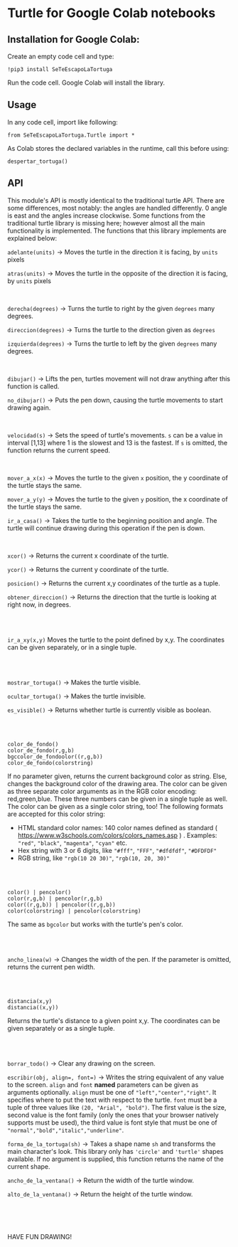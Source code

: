 Turtle for Google Colab notebooks
===================

Installation for Google Colab:
----
Create an empty code cell and type:

    !pip3 install SeTeEscapoLaTortuga

Run the code cell. Google Colab will install the library.


Usage
----
In any code cell, import like following:

    from SeTeEscapoLaTortuga.Turtle import *

As Colab stores the declared variables in the runtime, call this before using: 

    despertar_tortuga()


API
----
This module's API is mostly identical to the traditional turtle API. There are some differences, most notably: the angles are handled differently. 0 angle is east and the angles increase clockwise. Some functions from the traditional turtle library is missing here; however almost all the main functionality is implemented. The functions that this library implements are explained below:


`adelante(units)` -> Moves the turtle in the direction it is facing, by `units` pixels

`atras(units)` -> Moves the turtle in the opposite of the direction it is facing, by `units` pixels

<br/>

`derecha(degrees)` -> Turns the turtle to right by the given `degrees` many degrees.

`direccion(degrees)` -> Turns the turtle to the direction given as `degrees`

`izquierda(degrees)` -> Turns the turtle to left by the given `degrees` many degrees.

<br/>

`dibujar()` -> Lifts the pen, turtles movement will not draw anything after this function is called.

`no_dibujar()` -> Puts the pen down, causing the turtle movements to start drawing again.

<br/>

`velocidad(s)` -> Sets the speed of turtle's movements. `s` can be a value in interval [1,13] where 1 is the slowest and 13 is the fastest. If `s` is omitted, the function returns the current speed.

<br/>

`mover_a_x(x)` -> Moves the turtle to the given `x` position, the y coordinate of the turtle stays the same.

`mover_a_y(y)` -> Moves the turtle to the given `y` position, the x coordinate of the turtle stays the same.

`ir_a_casa()` -> Takes the turtle to the beginning position and angle. The turtle will continue drawing during this operation if the pen is down.

<br/>

`xcor()` -> Returns the current x coordinate of the turtle.

`ycor()` -> Returns the current y coordinate of the turtle.

`posicion()` -> Returns the current x,y coordinates of the turtle as a tuple.

`obtener_direccion()` -> Returns the direction that the turtle is looking at right now, in degrees.

<br/>

<br/>

`ir_a_xy(x,y)` Moves the turtle to the point defined by x,y. The coordinates can be given separately, or in a single tuple.

<br/>

<br/>

`mostrar_tortuga()` -> Makes the turtle visible.

`ocultar_tortuga()` -> Makes the turtle invisible.

`es_visible()` -> Returns whether turtle is currently visible as boolean.

<br/>

<br/>

```
color_de_fondo()
color_de_fondo(r,g,b)
bgccolor_de_fondoolor((r,g,b))
color_de_fondo(colorstring)
```
If no parameter given, returns the current background color as string. Else, changes the background color of the drawing area. The color can be given as three separate color arguments as in the RGB color encoding: red,green,blue. These three numbers can be given in a single tuple as well. The color can be given as a single color string, too! The following formats are accepted for this color string:
- HTML standard color names: 140 color names defined as standard ( https://www.w3schools.com/colors/colors_names.asp ) . Examples: `"red"`, `"black"`, `"magenta"`, `"cyan"` etc.
- Hex string with 3 or 6 digits, like `"#fff"`, `"FFF"`, `"#dfdfdf"`, `"#DFDFDF"`
- RGB string, like `"rgb(10 20 30)"`, `"rgb(10, 20, 30)"`

<br/>

<br/>

```
color() | pencolor()
color(r,g,b) | pencolor(r,g,b)
color((r,g,b)) | pencolor((r,g,b))
color(colorstring) | pencolor(colorstring)
```
The same as `bgcolor` but works with the turtle's pen's color.

<br/>

<br/>

`ancho_linea(w)` -> Changes the width of the pen. If the parameter is omitted, returns the current pen width.

<br/>

<br/>

```
distancia(x,y)
distancia((x,y))
```
Returns the turtle's distance to a given point x,y. The coordinates can be given separately or as a single tuple.

<br/>

<br/>

`borrar_todo()` -> Clear any drawing on the screen.

`escribir(obj, align=, font=)` -> Writes the string equivalent of any value to the screen. `align` and `font` **named** parameters can be given as arguments optionally. `align` must be one of `"left","center","right"`. It specifies where to put the text with respect to the turtle. `font` must be a tuple of three values like `(20, "Arial", "bold")`. The first value is the size, second value is the font family (only the ones that your browser natively supports must be used), the third value is font style that must be one of `"normal","bold","italic","underline"`.

`forma_de_la_tortuga(sh)` -> Takes a shape name `sh` and transforms the main character's look. This library only has `'circle'` and `'turtle'` shapes available. If no argument is supplied, this function returns the name of the current shape.

`ancho_de_la_ventana()` -> Return the width of the turtle window.

`alto_de_la_ventana()` -> Return the height of the turtle window.

<br/>

<br/>

<br/>

HAVE FUN DRAWING!
